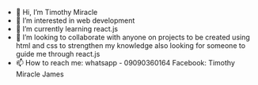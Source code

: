 - 👋 Hi, I’m Timothy Miracle
- 👀 I’m interested in web development
- 🌱 I’m currently learning react.js
- 💞️ I’m looking to collaborate with anyone on projects to be created using html and css to strengthen my knowledge also looking for someone to guide me through react.js
- 📫 How to reach me: whatsapp - 09090360164
Facebook: Timothy Miracle James 

<!---
Tims58/Tims58 is a ✨ special ✨ repository because its `README.md` (this file) appears on your GitHub profile.
You can click the Preview link to take a look at your changes.
--->
